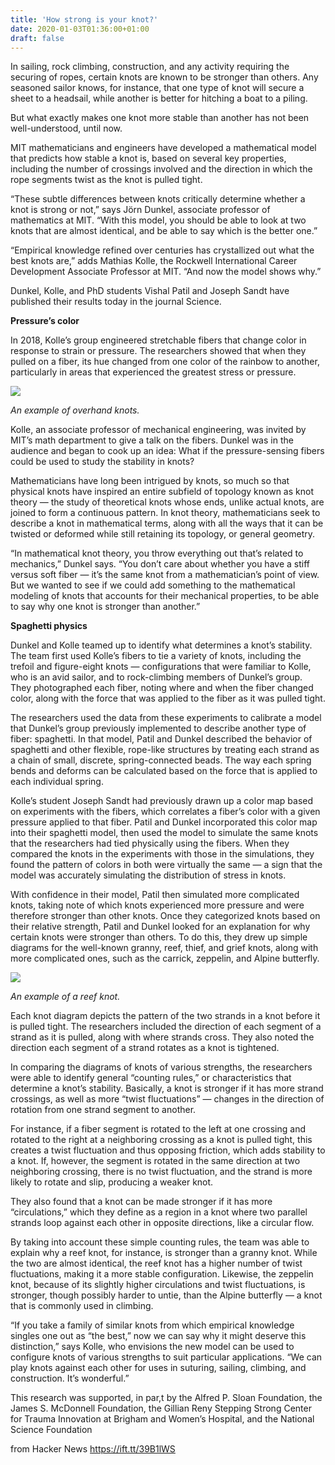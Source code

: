 ```yaml
---
title: 'How strong is your knot?'
date: 2020-01-03T01:36:00+01:00
draft: false
---
```


In sailing, rock climbing, construction, and any activity requiring the securing of ropes, certain knots are known to be stronger than others. Any seasoned sailor knows, for instance, that one type of knot will secure a sheet to a headsail, while another is better for hitching a boat to a piling. 

But what exactly makes one knot more stable than another has not been well-understood, until now. 

MIT mathematicians and engineers have developed a mathematical model that predicts how stable a knot is, based on several key properties, including the number of crossings involved and the direction in which the rope segments twist as the knot is pulled tight. 

“These subtle differences between knots critically determine whether a knot is strong or not,” says Jörn Dunkel, associate professor of mathematics at MIT. “With this model, you should be able to look at two knots that are almost identical, and be able to say which is the better one.”

“Empirical knowledge refined over centuries has crystallized out what the best knots are,” adds Mathias Kolle, the Rockwell International Career Development Associate Professor at MIT. “And now the model shows why.”

Dunkel, Kolle, and PhD students Vishal Patil and Joseph Sandt have published their results today in the journal Science. 

**Pressure’s color**

In 2018, Kolle’s group engineered stretchable fibers that change color in response to strain or pressure. The researchers showed that when they pulled on a fiber, its hue changed from one color of the rainbow to another, particularly in areas that experienced the greatest stress or pressure. 

![](http://news.mit.edu/sites/mit.edu.newsoffice/files/images/math-knots-1.gif)

_An example of overhand knots._

Kolle, an associate professor of mechanical engineering, was invited by MIT’s math department to give a talk on the fibers. Dunkel was in the audience and began to cook up an idea: What if the pressure-sensing fibers could be used to study the stability in knots? 

Mathematicians have long been intrigued by knots, so much so that physical knots have inspired an entire subfield of topology known as knot theory — the study of theoretical knots whose ends, unlike actual knots, are joined to form a continuous pattern. In knot theory, mathematicians seek to describe a knot in mathematical terms, along with all the ways that it can be twisted or deformed while still retaining its topology, or general geometry. 

“In mathematical knot theory, you throw everything out that’s related to mechanics,” Dunkel says. “You don’t care about whether you have a stiff versus soft fiber — it’s the same knot from a mathematician’s point of view. But we wanted to see if we could add something to the mathematical modeling of knots that accounts for their mechanical properties, to be able to say why one knot is stronger than another.” 

**Spaghetti physics**

Dunkel and Kolle teamed up to identify what determines a knot’s stability. The team first used Kolle’s fibers to tie a variety of knots, including the trefoil and figure-eight knots — configurations that were familiar to Kolle, who is an avid sailor, and to rock-climbing members of Dunkel’s group. They photographed each fiber, noting where and when the fiber changed color, along with the force that was applied to the fiber as it was pulled tight.

The researchers used the data from these experiments to calibrate a model that Dunkel’s group previously implemented to describe another type of fiber: spaghetti. In that model, Patil and Dunkel described the behavior of spaghetti and other flexible, rope-like structures by treating each strand as a chain of small, discrete, spring-connected beads. The way each spring bends and deforms can be calculated based on the force that is applied to each individual spring. 

Kolle’s student Joseph Sandt had previously drawn up a color map based on experiments with the fibers, which correlates a fiber’s color with a given pressure applied to that fiber. Patil and Dunkel incorporated this color map into their spaghetti model, then used the model to simulate the same knots that the researchers had tied physically using the fibers. When they compared the knots in the experiments with those in the simulations, they found the pattern of colors in both were virtually the same — a sign that the model was accurately simulating the distribution of stress in knots. 

With confidence in their model, Patil then simulated more complicated knots, taking note of which knots experienced more pressure and were therefore stronger than other knots. Once they categorized knots based on their relative strength, Patil and Dunkel looked for an explanation for why certain knots were stronger than others. To do this, they drew up simple diagrams for the well-known granny, reef, thief, and grief knots, along with more complicated ones, such as the carrick, zeppelin, and Alpine butterfly.

![](http://news.mit.edu/sites/mit.edu.newsoffice/files/images/math-knots-2.gif)

_An example of a reef knot._

Each knot diagram depicts the pattern of the two strands in a knot before it is pulled tight. The researchers included the direction of each segment of a strand as it is pulled, along with where strands cross. They also noted the direction each segment of a strand rotates as a knot is tightened. 

In comparing the diagrams of knots of various strengths, the researchers were able to identify general “counting rules,” or characteristics that determine a knot’s stability. Basically, a knot is stronger if it has more strand crossings, as well as more “twist fluctuations” — changes in the direction of rotation from one strand segment to another. 

For instance, if a fiber segment is rotated to the left at one crossing and rotated to the right at a neighboring crossing as a knot is pulled tight, this creates a twist fluctuation and thus opposing friction, which adds stability to a knot. If, however, the segment is rotated in the same direction at two neighboring crossing, there is no twist fluctuation, and the strand is more likely to rotate and slip, producing a weaker knot. 

They also found that a knot can be made stronger if it has more “circulations,” which they define as a region in a knot where two parallel strands loop against each other in opposite directions, like a circular flow. 

By taking into account these simple counting rules, the team was able to explain why a reef knot, for instance, is stronger than a granny knot. While the two are almost identical, the reef knot has a higher number of twist fluctuations, making it a more stable configuration. Likewise, the zeppelin knot, because of its slightly higher circulations and twist fluctuations, is stronger, though possibly harder to untie, than the Alpine butterfly — a knot that is commonly used in climbing. 

“If you take a family of similar knots from which empirical knowledge singles one out as “the best,” now we can say why it might deserve this distinction,” says Kolle, who envisions the new model can be used to configure knots of various strengths to suit particular applications. “We can play knots against each other for uses in suturing, sailing, climbing, and construction. It’s wonderful.”

This research was supported, in par,t by the Alfred P. Sloan Foundation, the James S. McDonnell Foundation, the Gillian Reny Stepping Strong Center for Trauma Innovation at Brigham and Women’s Hospital, and the National Science Foundation

  
  
from Hacker News https://ift.tt/39B1lWS